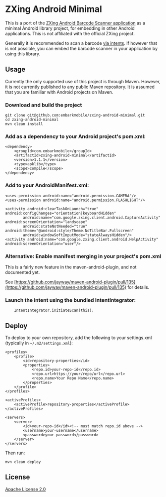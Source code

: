 # ZXing Android Minimal

This is a port of the [ZXing Android Barcode Scanner application](http://code.google.com/p/zxing/) as a minimal Android
library project, for embedding in other Android applications. This is not affiliated with the official ZXing project.

Generally it is recommended to scan a barcode [via intents](http://code.google.com/p/zxing/wiki/ScanningViaIntent).
If however that is not possible, you can embed the barcode scanner in your application by using this library.

## Usage

Currently the only supported use of this project is through Maven. However, it is not currently published to any
public Maven repository. It is assumed that you are familiar with Android projects on Maven.

### Download and build the project

    git clone git@github.com:embarkmobile/zxing-android-minimal.git
    cd zxing-android-minimal
    mvn clean install

### Add as a dependency to your Android project's pom.xml:

    <dependency>
        <groupId>com.embarkmobile</groupId>
        <artifactId>zxing-android-minimal</artifactId>
        <version>1.1.1</version>
        <type>apklib</type>
        <scope>compile</scope>
    </dependency>


### Add to your AndroidManifest.xml:

    <uses-permission android:name="android.permission.CAMERA"/>
    <uses-permission android:name="android.permission.FLASHLIGHT"/>

    <activity android:clearTaskOnLaunch="true" android:configChanges="orientation|keyboardHidden"
            android:name="com.google.zxing.client.android.CaptureActivity" android:screenOrientation="landscape"
            android:stateNotNeeded="true" android:theme="@android:style/Theme.NoTitleBar.Fullscreen"
            android:windowSoftInputMode="stateAlwaysHidden"/>
    <activity android:name="com.google.zxing.client.android.HelpActivity" android:screenOrientation="user"/>

### Alternative: Enable manifest merging in your project's pom.xml

This is a fairly new feature in the maven-android-plugin, and not documented yet.

See [https://github.com/jayway/maven-android-plugin/pull/135](https://github.com/jayway/maven-android-plugin/pull/135) for details.

### Launch the intent using the bundled IntentIntegrator:

        IntentIntegrator.initiateScan(this);

## Deploy

To deploy to your own repository, add the following to your settings.xml (typically in `~/.m2/settings.xml`):

    <profiles>
        <profile>
            <id>repository-properties</id>
            <properties>
                <repo.id>your-repo-id</repo.id>
                <repo.url>https://your/repo/url</repo.url>
                <repo.name>Your Repo Name</repo.name>
            </properties>
        </profile>
    </profiles>

    <activeProfiles>
        <activeProfile>repository-properties</activeProfile>
    </activeProfiles>

    <servers>
        <server>
            <id>your-repo-id</id><!-- must match repo.id above -->
            <username>your-username</username>
            <password>your-password</password>
        </server>
    </servers>

Then run:

    mvn clean deploy

## License

[Apache License 2.0](http://www.apache.org/licenses/LICENSE-2.0)

